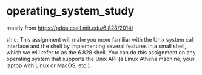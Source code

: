 # operating_system_study
mostly from https://pdos.csail.mit.edu/6.828/2014/

sh.c:
This assignment will make you more familiar with the Unix system call interface and the shell by implementing several features in a small shell, which we will refer to as the 6.828 shell. You can do this assignment on any operating system that supports the Unix API (a Linux Athena machine, your laptop with Linux or MacOS, etc.). 

